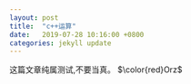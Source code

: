 ```yaml
---
layout: post
title:  "c++运算"
date:   2019-07-28 10:16:00 +0800
categories: jekyll update
---
```

这篇文章纯属测试,不要当真。
$\color{red}Orz$
